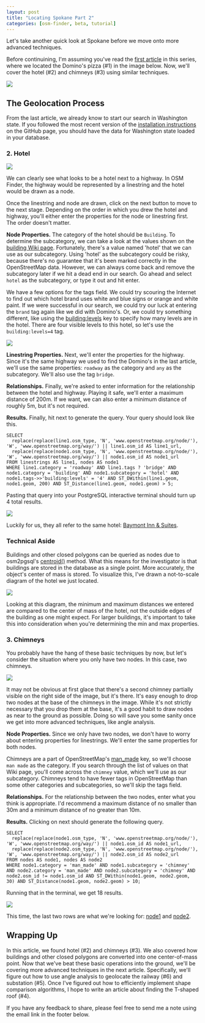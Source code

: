 ```yaml
---
layout: post
title: "Locating Spokane Part 2"
categories: [osm-finder, beta, tutorial]
---
```

Let's take another quick look at Spokane before we move onto more advanced techniques.

Before continuining, I'm assuming you've read the [first article](https://xetnus.github.io/blog/locating-spokane-part-1/) in this series, where we located the Domino's pizza (#1) in the image below. Now, we'll cover the hotel (#2) and chimneys (#3) using similar techniques. 

![](/blog/images/2022-01-27-highlighted.jpg)

## The Geolocation Process

From the last article, we already know to start our search in Washington state. If you followed the most recent version of the [installation instructions](https://github.com/Xetnus/osm-finder#installation) on the GitHub page, you should have the data for Washington state loaded in your database.

### 2. Hotel

![](/blog/images/2022-01-30-hotel.jpg)

We can clearly see what looks to be a hotel next to a highway. In OSM Finder, the highway would be represented by a linestring and the hotel would be drawn as a node.

Once the linestring and node are drawn, click on the next button to move to the next stage. Depending on the order in which you drew the hotel and highway, you'll either enter the properties for the node or linestring first. The order doesn't matter.

**Node Properties.** The category of the hotel should be `Building`. To determine the subcategory, we can take a look at the values shown on the [building Wiki page](https://wiki.openstreetmap.org/wiki/Key:building). Fortunately, there's a value named 'hotel' that we can use as our subcategory. Using 'hotel' as the subcategory could be risky, because there's no guarantee that it's been marked correctly in the OpenStreetMap data. However, we can always come back and remove the subcategory later if we hit a dead end in our search. Go ahead and select `hotel` as the subcategory, or type it out and hit enter.

We have a few options for the tags field. We could try scouring the Internet to find out which hotel brand uses white and blue signs or orange and white paint. If we were successful in our search, we could try our luck at entering the `brand` tag again like we did with Domino's. Or, we could try something different, like using the [building:levels](https://wiki.openstreetmap.org/wiki/Key:building:levels) key to specify how many levels are in the hotel. There are four visible levels to this hotel, so let's use the `building:levels=4` tag.

![](/blog/images/2022-01-30-hotel-properties.png)

**Linestring Properties.** Next, we'll enter the properties for the highway. Since it's the same highway we used to find the Domino's in the last article, we'll use the same properties: `roadway` as the category and `any` as the subcategory. We'll also use the tag `bridge`.

**Relationships.** Finally, we're asked to enter information for the relationship between the hotel and highway. Playing it safe, we'll enter a maximum distance of 200m. If we want, we can also enter a minimum distance of roughly 5m, but it's not required.

**Results.** Finally, hit next to generate the query. Your query should look like this.

```
SELECT
  replace(replace(line1.osm_type, 'N', 'www.openstreetmap.org/node/'), 'W', 'www.openstreetmap.org/way/') || line1.osm_id AS line1_url, 
  replace(replace(node1.osm_type, 'N', 'www.openstreetmap.org/node/'), 'W', 'www.openstreetmap.org/way/') || node1.osm_id AS node1_url
FROM linestrings AS line1, nodes AS node1
WHERE line1.category = 'roadway' AND line1.tags ? 'bridge' AND node1.category = 'building' AND node1.subcategory = 'hotel' AND node1.tags->>'building:levels' = '4' AND ST_DWithin(line1.geom, node1.geom, 200) AND ST_Distance(line1.geom, node1.geom) > 5;
```

Pasting that query into your PostgreSQL interactive terminal should turn up 4 total results.

![](/blog/images/2022-01-30-hotel-results.png)

Luckily for us, they all refer to the same hotel: [Baymont Inn & Suites](https://www.openstreetmap.org/way/404682854).

### Technical Aside
Buildings and other closed polygons can be queried as nodes due to osm2pgsql's [centroid()](https://osm2pgsql.org/doc/manual.html#geometry-objects-in-lua) method. What this means for the investigator is that buildings are stored in the database as a single point. More accurately, the object's center of mass is stored. To visualize this, I've drawn a not-to-scale diagram of the hotel we just located.

![](/blog/images/2022-01-30-hotel-openstreetmap.jpg)

Looking at this diagram, the minimum and maximum distances we entered are compared to the center of mass of the hotel, not the outside edges of the building as one might expect. For larger buildings, it's important to take this into consideration when you're determining the min and max properties.

### 3. Chimneys

You probably have the hang of these basic techniques by now, but let's consider the situation where you only have two nodes. In this case, two chimneys.

![](/blog/images/2022-01-30-chimney.jpg)

It may not be obvious at first glace that there's a second chimney partially visible on the right side of the image, but it's there. It's easy enough to drop two nodes at the base of the chimneys in the image. While it's not strictly necessary that you drop them at the base, it's a good habit to draw nodes as near to the ground as possible. Doing so will save you some sanity once we get into more advanced techniques, like angle analysis.

**Node Properties.** Since we only have two nodes, we don't have to worry about entering properties for linestrings. We'll enter the same properties for both nodes.

Chimneys are a part of OpenStreetMap's [man_made](https://wiki.openstreetmap.org/wiki/Key:man_made) key, so we'll choose `man made` as the category. If you search through the list of values on that Wiki page, you'll come across the `chimney` value, which we'll use as our subcategory. Chimneys tend to have fewer tags in OpenStreetMap than some other categories and subcategories, so we'll skip the tags field. 

**Relationships.** For the relationship between the two nodes, enter what you think is appropriate. I'd recommend a maximum distance of no smaller than 30m and a minimum distance of no greater than 10m.

**Results.** Clicking on next should generate the following query.

```
SELECT
  replace(replace(node1.osm_type, 'N', 'www.openstreetmap.org/node/'), 'W', 'www.openstreetmap.org/way/') || node1.osm_id AS node1_url, 
  replace(replace(node2.osm_type, 'N', 'www.openstreetmap.org/node/'), 'W', 'www.openstreetmap.org/way/') || node2.osm_id AS node2_url
FROM nodes AS node1, nodes AS node2
WHERE node1.category = 'man_made' AND node1.subcategory = 'chimney' AND node2.category = 'man_made' AND node2.subcategory = 'chimney' AND node2.osm_id != node1.osm_id AND ST_DWithin(node1.geom, node2.geom, 30) AND ST_Distance(node1.geom, node2.geom) > 10;
```

Running that in the terminal, we get 18 results. 

![](/blog/images/2022-01-30-chimney-results.png)

This time, the last two rows are what we're looking for: [node1](https://www.openstreetmap.org/way/366611954) and [node2](https://www.openstreetmap.org/way/366611953).

## Wrapping Up

In this article, we found hotel (#2) and chimneys (#3). We also covered how buildings and other closed polygons are converted into one center-of-mass point. Now that we've beat these basic operations into the ground, we'll be covering more advanced techniques in the next article. Specifically, we'll figure out how to use angle analysis to geolocate the railway (#6) and substation (#5). Once I've figured out how to efficiently implement shape comparison algorithms, I hope to write an article about finding the T-shaped roof (#4).

If you have any feedback to share, please feel free to send me a note using the email link in the footer below.
